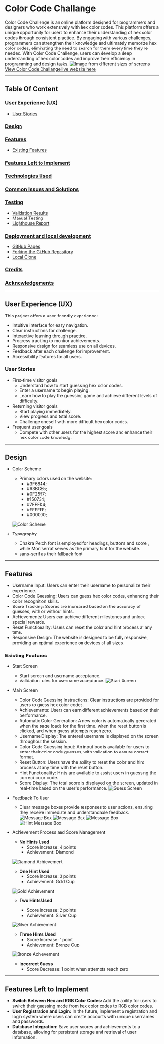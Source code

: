 # Color Code Challange
Color Code Challenge is an online platform designed for programmers and designers who work extensively with hex color codes. This platform offers a unique opportunity for users to enhance their understanding of hex color codes through consistent practice. By engaging with various challenges, programmers can strengthen their knowledge and ultimately memorize hex color codes, eliminating the need to search for them every time they're needed. With Color Code Challenge, users can develop a deep understanding of hex color codes and improve their efficiency in programming and design tasks.
![Image from different sizes of screens](/assets/images/color-code-ch.png)
[View Color Code Challange live website here](https://ci-mustafa.github.io/Color-Code-Challenge/)

- - - 
## Table Of Content
### [User Experience (UX)](#user-experience-ux-1)
* [User Stories](#user-stories)
### [Design](#design-1)
### [Features](#features-1)
* [Existing Features](#existing-features)
### [Features Left to Implement](#features-left-to-implement-1)
### [Technologies Used](#technologies-used-1)
### [Common Issues and Solutions](#Common-Issues-and-Solutions-1)
### [Testing](#testing-1)
* [Validation Results](#validation-results)
* [Manual Testing](#manual-testing)
* [Lighthouse Report](#lighthouse-report)
### [Deployment and local development](#deployment-and-local-development-1)
* [GitHub Pages](#github-pages)
* [Forking the GitHub Repository](#forking-the-github-repository)
* [Local Clone](#local-clone)
### [Credits](#credits-1)
### [Acknowledgements](#acknowledgements-1)
---
## User Experience (UX)

This project offers a user-friendly experience:
   * Intuitive interface for easy navigation.
   * Clear instructions for challenge.
   * Interactive learning through practice.
   * Progress tracking to monitor achievements.
   * Responsive design for seamless use on all devices.
   * Feedback after each challenge for improvement.
   * Accessibility features for all users.

### User Stories

   * First-time visitor goals
      * Understand how to start guessing hex color codes.
      * Enter a username to begin playing.
      * Learn how to play the guessing game and achieve different levels of difficulty.
   * Returning visitor goals
      * Start playing immediately.
      * View progress and total score.
      * Challenge oneself with more difficult hex color codes.
   * Frequent user goals
      * Compete with other users for the highest score and enhance their hex color code knowledg.
- - -
## Design

   * Color Scheme
      * Primary colors used on the website:
         * #3F6844;
         * #63BCE5;
         * #0F2557;
         * #150734;
         * #7FFFD4;
         * #FFFFFF;
         * #000000;

      ![Color Scheme](/assets/images/colors.png)

   * Typography
      * Chakra Petch font is employed for headings, buttons and score , while Montserrat serves as the primary font for the website.
      * sans-serif as their fallback font

---
## Features

   * Username Input: Users can enter their username to personalize their experience.
   * Color Code Guessing: Users can guess hex color codes, enhancing their color recognition skills.
   * Score Tracking: Scores are increased based on the accuracy of guesses, with or without hints.
   * Achievements: Users can achieve different milestones and unlock special rewards.
   * Reset Functionality: Users can reset the color and hint process at any time.
   * Responsive Design: The website is designed to be fully responsive, providing an optimal experience on devices of all sizes.

### Existing Features

   * Start Screen 
      * Start screen and username acceptance.
      * Validation rules for username acceptance.
      ![Start Screen](assets/images/start-screen.png)
   
   * Main Screen
      * Color Code Guessing Instructions: Clear instructions are provided for users to guess hex color codes.
      * Achievements: Users can earn different achievements based on their performance.
      * Automatic Color Generation: A new color is automatically generated when the page loads for the first time, when the reset button is clicked, and when guess attempts reach zero.
      * Username Display: The entered username is displayed on the screen throughout the session.
      * Color Code Guessing Input: An input box is available for users to enter their color code guesses, with validation to ensure correct format.
      * Reset Button: Users have the ability to reset the color and hint process at any time with the reset button.
      * Hint Functionality: Hints are available to assist users in guessing the correct color code.
      * Score Display: The total score is displayed on the screen, updated in real-time based on the user's performance.
      ![Guess Screen](assets/images/guess-screen.png)

   * Feedback To User

      * Clear message boxes provide responses to user actions, ensuring they receive immediate and understandable feedback.
      ![Message Box](assets/images/message-box-show.png)
      ![Message Box](assets/images/message-box-show1.png)
      ![Message Box](assets/images/message-box-show2.png)
      ![Hint Message Box](assets/images/hint-proccess.png)
   
   * Achievement Process and Score Management

      * **No Hints Used**
         * Score Increase: 4 points
         * Achievement: Diamond

      ![Diamond Achievement](assets/images/diamond.png)

      * **One Hint Used** 
         * Score Increase: 3 points
         * Achievement: Gold Cup

      ![Gold Achievement](assets/images/goldd.png)
      * **Two Hints Used** 

         * Score Increase: 2 points
         * Achievement: Silver Cup

      ![Silver Achievement](assets/images/silverr.png)

      * **Three Hints Used** 
         * Score Increase: 1 point
         * Achievement: Bronze Cup

      ![Bronze Achievement](assets/images/bronzee.png)

      * **Incorrect Guess** 
         * Score Decrease: 1 point when attempts reach zero

---

## Features Left to Implement

   * **Switch Between Hex and RGB Color Codes:** Add the ability for users to switch their guessing mode from hex color codes to RGB color codes.
   * **User Registration and Login:** In the future, implement a registration and login system where users can create accounts with unique usernames and passwords.
   * **Database Integration:** Save user scores and achievements to a database, allowing for persistent storage and retrieval of user information.



